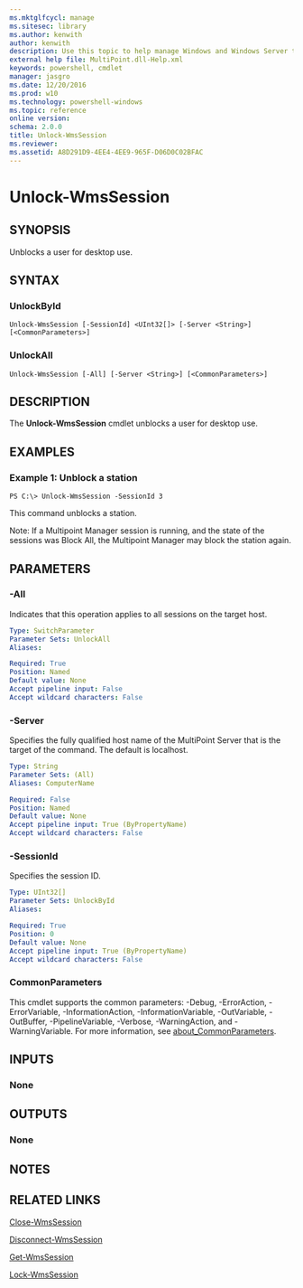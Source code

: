 ```yaml
---
ms.mktglfcycl: manage
ms.sitesec: library
ms.author: kenwith
author: kenwith
description: Use this topic to help manage Windows and Windows Server technologies with Windows PowerShell.
external help file: MultiPoint.dll-Help.xml
keywords: powershell, cmdlet
manager: jasgro
ms.date: 12/20/2016
ms.prod: w10
ms.technology: powershell-windows
ms.topic: reference
online version: 
schema: 2.0.0
title: Unlock-WmsSession
ms.reviewer:
ms.assetid: A8D291D9-4EE4-4EE9-965F-D06D0C02BFAC
---
```


# Unlock-WmsSession

## SYNOPSIS
Unblocks a user for desktop use.

## SYNTAX

### UnlockById
```
Unlock-WmsSession [-SessionId] <UInt32[]> [-Server <String>] [<CommonParameters>]
```

### UnlockAll
```
Unlock-WmsSession [-All] [-Server <String>] [<CommonParameters>]
```

## DESCRIPTION
The **Unlock-WmsSession** cmdlet unblocks a user for desktop use.

## EXAMPLES

### Example 1: Unblock a station
```
PS C:\> Unlock-WmsSession -SessionId 3
```

This command unblocks a station.

Note: If a Multipoint Manager session is running, and the state of the sessions was Block All, the Multipoint Manager may block the station again.

## PARAMETERS

### -All
Indicates that this operation applies to all sessions on the target host.

```yaml
Type: SwitchParameter
Parameter Sets: UnlockAll
Aliases: 

Required: True
Position: Named
Default value: None
Accept pipeline input: False
Accept wildcard characters: False
```

### -Server
Specifies the fully qualified host name of the MultiPoint Server that is the target of the command.
The default is localhost.

```yaml
Type: String
Parameter Sets: (All)
Aliases: ComputerName

Required: False
Position: Named
Default value: None
Accept pipeline input: True (ByPropertyName)
Accept wildcard characters: False
```

### -SessionId
Specifies the session ID.

```yaml
Type: UInt32[]
Parameter Sets: UnlockById
Aliases: 

Required: True
Position: 0
Default value: None
Accept pipeline input: True (ByPropertyName)
Accept wildcard characters: False
```

### CommonParameters
This cmdlet supports the common parameters: -Debug, -ErrorAction, -ErrorVariable, -InformationAction, -InformationVariable, -OutVariable, -OutBuffer, -PipelineVariable, -Verbose, -WarningAction, and -WarningVariable. For more information, see [about_CommonParameters](http://go.microsoft.com/fwlink/?LinkID=113216).

## INPUTS

### None

## OUTPUTS

### None

## NOTES

## RELATED LINKS

[Close-WmsSession](./Close-WmsSession.md)

[Disconnect-WmsSession](./Disconnect-WmsSession.md)

[Get-WmsSession](./Get-WmsSession.md)

[Lock-WmsSession](./Lock-WmsSession.md)

